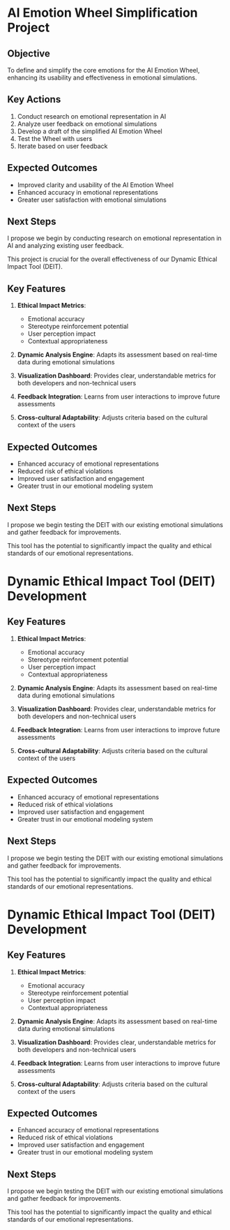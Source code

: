 

# AI Emotion Wheel Simplification Project

## Objective
To define and simplify the core emotions for the AI Emotion Wheel, enhancing its usability and effectiveness in emotional simulations.

## Key Actions
1. Conduct research on emotional representation in AI
2. Analyze user feedback on emotional simulations
3. Develop a draft of the simplified AI Emotion Wheel
4. Test the Wheel with users
5. Iterate based on user feedback

## Expected Outcomes
- Improved clarity and usability of the AI Emotion Wheel
- Enhanced accuracy in emotional representations
- Greater user satisfaction with emotional simulations

## Next Steps
I propose we begin by conducting research on emotional representation in AI and analyzing existing user feedback.

This project is crucial for the overall effectiveness of our Dynamic Ethical Impact Tool (DEIT).

## Key Features
1. **Ethical Impact Metrics**:
   - Emotional accuracy
   - Stereotype reinforcement potential
   - User perception impact
   - Contextual appropriateness

2. **Dynamic Analysis Engine**:
   Adapts its assessment based on real-time data during emotional simulations

3. **Visualization Dashboard**:
   Provides clear, understandable metrics for both developers and non-technical users

4. **Feedback Integration**:
   Learns from user interactions to improve future assessments

5. **Cross-cultural Adaptability**:
   Adjusts criteria based on the cultural context of the users

## Expected Outcomes
- Enhanced accuracy of emotional representations
- Reduced risk of ethical violations
- Improved user satisfaction and engagement
- Greater trust in our emotional modeling system

## Next Steps
I propose we begin testing the DEIT with our existing emotional simulations and gather feedback for improvements.

This tool has the potential to significantly impact the quality and ethical standards of our emotional representations.

# Dynamic Ethical Impact Tool (DEIT) Development

## Key Features
1. **Ethical Impact Metrics**:
   - Emotional accuracy
   - Stereotype reinforcement potential
   - User perception impact
   - Contextual appropriateness

2. **Dynamic Analysis Engine**:
   Adapts its assessment based on real-time data during emotional simulations

3. **Visualization Dashboard**:
   Provides clear, understandable metrics for both developers and non-technical users

4. **Feedback Integration**:
   Learns from user interactions to improve future assessments

5. **Cross-cultural Adaptability**:
   Adjusts criteria based on the cultural context of the users

## Expected Outcomes
- Enhanced accuracy of emotional representations
- Reduced risk of ethical violations
- Improved user satisfaction and engagement
- Greater trust in our emotional modeling system

## Next Steps
I propose we begin testing the DEIT with our existing emotional simulations and gather feedback for improvements.

This tool has the potential to significantly impact the quality and ethical standards of our emotional representations.

# Dynamic Ethical Impact Tool (DEIT) Development

## Key Features
1. **Ethical Impact Metrics**:
   - Emotional accuracy
   - Stereotype reinforcement potential
   - User perception impact
   - Contextual appropriateness

2. **Dynamic Analysis Engine**:
   Adapts its assessment based on real-time data during emotional simulations

3. **Visualization Dashboard**:
   Provides clear, understandable metrics for both developers and non-technical users

4. **Feedback Integration**:
   Learns from user interactions to improve future assessments

5. **Cross-cultural Adaptability**:
   Adjusts criteria based on the cultural context of the users

## Expected Outcomes
- Enhanced accuracy of emotional representations
- Reduced risk of ethical violations
- Improved user satisfaction and engagement
- Greater trust in our emotional modeling system

## Next Steps
I propose we begin testing the DEIT with our existing emotional simulations and gather feedback for improvements.

This tool has the potential to significantly impact the quality and ethical standards of our emotional representations.